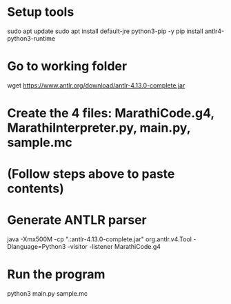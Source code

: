 # Setup tools
sudo apt update
sudo apt install default-jre python3-pip -y
pip install antlr4-python3-runtime

# Go to working folder
wget https://www.antlr.org/download/antlr-4.13.0-complete.jar

# Create the 4 files: MarathiCode.g4, MarathiInterpreter.py, main.py, sample.mc
# (Follow steps above to paste contents)

# Generate ANTLR parser
java -Xmx500M -cp ".:antlr-4.13.0-complete.jar" org.antlr.v4.Tool -Dlanguage=Python3 -visitor -listener MarathiCode.g4

# Run the program
python3 main.py sample.mc
